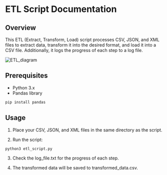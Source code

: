 # ETL Script Documentation
## Overview
This ETL (Extract, Transform, Load) script processes CSV, JSON, and XML files to extract data, transform it into the desired format, and load it into a CSV file. Additionally, it logs the progress of each step to a log file.


![ETL_diagram](https://github.com/user-attachments/assets/8eae55cf-763b-4a07-9207-cc85954eb1d4)


## Prerequisites
- Python 3.x
- Pandas library
```bash
pip install pandas
```

## Usage
1. Place your CSV, JSON, and XML files in the same directory as the script.

2. Run the script:
```bash
python3 etl_script.py
```

3. Check the log_file.txt for the progress of each step.

4. The transformed data will be saved to transformed_data.csv.
